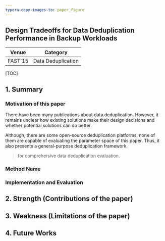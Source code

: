 ```yaml
---
typora-copy-images-to: paper_figure
---
```

Design Tradeoffs for Data Deduplication Performance in Backup Workloads
------------------------------------------
|           Venue            |       Category       |
| :------------------------: | :------------------: |
| FAST'15 | Data Deduplication |
[TOC]

## 1. Summary
### Motivation of this paper
There have been many publications about data deduplication. However, it remains unclear how existing solutions make their design decisions and whether potential solutions can do better.

Although, there are some open-source deduplication platforms, none of them are capable of evaluating the parameter space of this paper. Thus, it also presents a general-purpose deduplication framework.
> for comprehersive data deduplication evaluation. 

### Method Name

### Implementation and Evaluation

## 2. Strength (Contributions of the paper)

## 3. Weakness (Limitations of the paper)

## 4. Future Works
